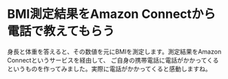 # BMI測定結果をAmazon Connectから電話で教えてもらう
身長と体重を答えると、その数値を元にBMIを測定します。測定結果をAmazon Connectというサービスを経由して、
ご自身の携帯電話に電話がかかってくるというものを作ってみました。実際に電話がかかってくると感動しますね。
